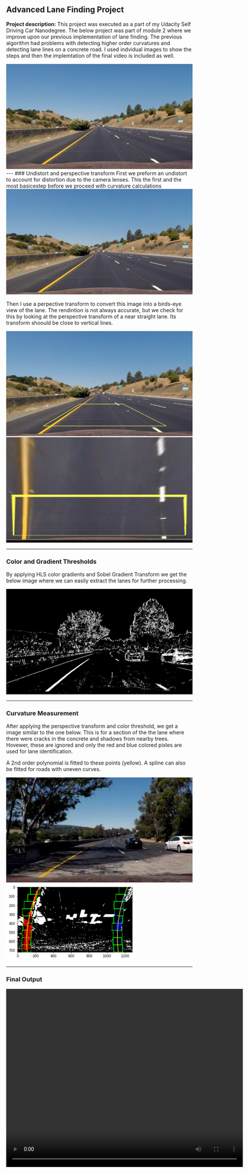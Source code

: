 ## Advanced Lane Finding Project	

**Project description:** 
This project was executed as a part of my Udacity Self Driving Car Nanodegree. The below project was part of module 2 where we improve upon our previous implementation of lane finding. The previous algorithm had problems with detecting higher order curvatures and detecting lane lines on a concrete road. I used indvidual images to show the steps and then the implemtation of the final video is included as well.

<img src="images/auto_bot/straight_lines1.jpg?raw=true"/>
---
### Undistort and perspective transform
First we preform an undistort to account for distortion due to the camera lenses. This the first and the most basicestep before we proceed with curvature calculations

<img src="images/auto_bot/test1_undist.jpg?raw=true"/>

Then I use a perpective transform to convert this image into a birds-eye view of the lane. The rendintion is not always accurate, but we check for this by looking at the perspective transform of a near straight lane. Its transform shoould be close to vertical lines.

<img src="images/auto_bot/straight_lines1_mask.jpg?raw=true"/>

<img src="images/auto_bot/straight_lines1_warped.jpg?raw=true"/>

---
### Color and Gradient Thresholds

By applying HLS color gradients and Sobel Gradient Transform we get the below image where we can easily extract the lanes for further processing.

<img src="images/auto_bot/test1_color_sobel_threshold.jpg?raw=true"/>

---
### Curvature Measurement
After applying the perspective transform and color threshold, we get a image similar to the one below. This is for a section of the the lane where there were cracks in the concrete and shadows from nearby trees. Hovewer, these are ignored and only the red and blue colored pixles are used for lane identification. 

A 2nd order polynomial is fitted to these points (yellow). A spline can also be fitted for roads with uneven curves.

<img src="images/auto_bot/test7.jpg?raw=true"/>

<img width="350" src="images/auto_bot/output_test1_polynomial.jpg?raw=true"/>

---
### Final Output
<video width="640" height="480" controls>
  <source src="images/auto_bot/project_video_output.mp4" type="video/mp4">
</video>

